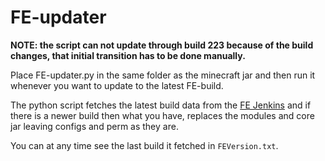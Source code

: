 # FE-updater

**NOTE: the script can not update through build 223 because of the build changes, that initial transition has to be done manually.**

Place FE-updater.py in the same folder as the minecraft jar and then run it whenever you want to update to the latest FE-build.

The python script fetches the latest build data from the [FE Jenkins](http://198.23.242.205:8080/job/ForgeEssentials/) and if there is a newer build then what you have, replaces the modules and core jar leaving configs and perm as they are.

You can at any time see the last build it fetched in ``FEVersion.txt``.

